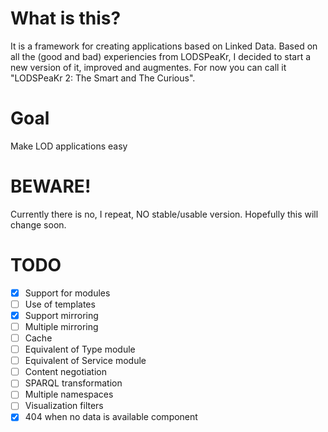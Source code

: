 # What is this?

It is a framework for creating applications based on Linked Data. Based on all the (good and bad) experiencies from LODSPeaKr, I decided to start a new version of it, improved and augmentes. For now you can call it "LODSPeaKr 2: The Smart and The Curious".

# Goal

Make LOD applications easy

# BEWARE!

Currently there is no, I repeat, NO stable/usable version. Hopefully this will change soon.


# TODO

- [X] Support for modules
- [ ] Use of templates
- [X] Support mirroring
- [ ] Multiple mirroring
- [ ] Cache
- [ ] Equivalent of Type module
- [ ] Equivalent of Service module
- [ ] Content negotiation
- [ ] SPARQL transformation
- [ ] Multiple namespaces
- [ ] Visualization filters
- [X] 404 when no data is available component